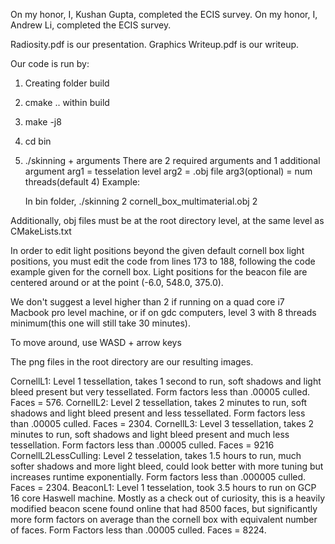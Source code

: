 On my honor, I, Kushan Gupta, completed the ECIS survey.
On my honor, I, Andrew Li, completed the ECIS survey.

Radiosity.pdf is our presentation.
Graphics Writeup.pdf is our writeup.

Our code is run by:

1) Creating folder build
2) cmake .. within build
3) make -j8
4) cd bin
5) ./skinning + arguments
    There are 2 required arguments and 1 additional argument
    arg1 = tesselation level
    arg2 = .obj file
    arg3(optional) = num threads(default 4)
    Example:
    
    In bin folder, ./skinning 2 cornell_box_multimaterial.obj 2
    
Additionally, obj files must be at the root directory level, at the same level as CMakeLists.txt

In order to edit light positions beyond the given default cornell box light positions, you must edit the code from lines
173 to 188, following the code example given for the cornell box. Light positions for the beacon file are centered around
or at the point (-6.0, 548.0, 375.0).

We don't suggest a level higher than 2 if running on a quad core i7 Macbook pro level machine, or if on gdc computers,
level 3 with 8 threads minimum(this one will still take 30 minutes).

To move around, use WASD + arrow keys

The png files in the root directory are our resulting images.

CornellL1: Level 1 tessellation, takes 1 second to run, soft shadows and light bleed present but very tessellated. 
           Form factors less than .00005 culled. Faces = 576.
CornellL2: Level 2 tessellation, takes 2 minutes to run, soft shadows and light bleed present and less tessellated.
           Form factors less than .00005 culled. Faces = 2304.
CornellL3: Level 3 tessellation, takes 2 minutes to run, soft shadows and light bleed present and much less tessellation.
           Form factors less than .00005 culled. Faces = 9216
CornellL2LessCulling: Level 2 tesselation, takes 1.5 hours to run, much softer shadows and more light bleed, could look
                      better with more tuning but increases runtime exponentially.
           Form factors less than .000005 culled. Faces = 2304.
BeaconL1:  Level 1 tesselation, took 3.5 hours to run on GCP 16 core Haswell machine. Mostly as a check out of curiosity,
           this is a heavily modified beacon scene found online that had 8500 faces, but significantly more form factors
           on average than the cornell box with equivalent number of faces.
           Form Factors less than .00005 culled. Faces = 8224.
